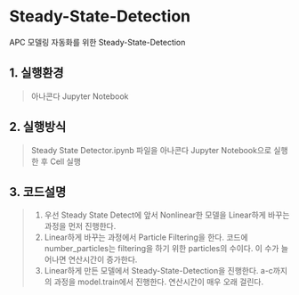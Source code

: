 # Steady-State-Detection
APC 모델링 자동화를 위한 Steady-State-Detection

## 1. 실행환경
> 아나콘다 Jupyter Notebook

## 2. 실행방식
> Steady State Detector.ipynb 파일을 아나콘다 Jupyter Notebook으로 실행한 후 Cell 실행

## 3. 코드설명
> 1. 우선 Steady State Detect에 앞서 Nonlinear한 모델을 Linear하게 바꾸는 과정을 먼저 진행한다.
> 2. Linear하게 바꾸는 과정에서 Particle Filtering을 한다. 코드에 number_particles는 filtering을 하기 위한 particles의 수이다. 이 수가 늘어나면 연산시간이 증가한다.
> 3. Linear하게 만든 모델에서 Steady-State-Detection을 진행한다. a-c까지의 과정을 model.train에서 진행한다. 연산시간이 매우 오래 걸린다.

